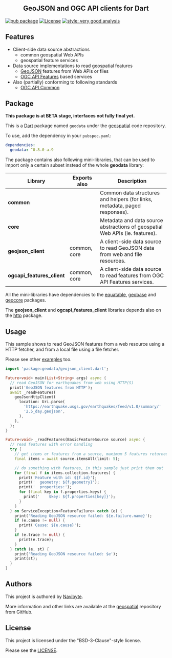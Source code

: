 <h2 align="center">GeoJSON and OGC API clients for Dart</h2>

[![pub package](https://img.shields.io/pub/v/geodata.svg)](https://pub.dev/packages/geodata) [![License](https://img.shields.io/badge/License-BSD%203--Clause-blue.svg)](https://opensource.org/licenses/BSD-3-Clause) [![style: very good analysis](https://img.shields.io/badge/style-very_good_analysis-B22C89.svg)](https://pub.dev/packages/very_good_analysis)

## Features

* Client-side data source abstractions
  * common geospatial Web APIs
  * geospatial feature services
* Data source implementations to read geospatial features
  * [GeoJSON](https://geojson.org/) features from Web APIs or files
  * [OGC API Features](https://ogcapi.ogc.org/features/) based services
* Also (partially) conforming to following standards
  * [OGC API Common](https://ogcapi.ogc.org/common/)

## Package

**This package is at BETA stage, interfaces not fully final yet.** 

This is a [Dart](https://dart.dev/) package named `geodata` under the 
[geospatial](https://github.com/navibyte/geospatial) code repository. 

To use, add the dependency in your `pubspec.yaml`:

```yaml
dependencies:
  geodata: ^0.8.0-a.9
```

The package contains also following mini-libraries, that can be used to import
only a certain subset instead of the whole **geodata** library:

Library            | Exports also | Description 
------------------ | ----------- | -----------------------------------------------
**common**         | | Common data structures and helpers (for links, metadata, paged responses).
**core**           | | Metadata and data source abstractions of geospatial Web APIs (ie. features).
**geojson_client** | common, core | A client-side data source to read GeoJSON data from web and file resources.
**ogcapi_features_client** |  common, core | A client-side data source to read features from OGC API Features services.

All the mini-libraries have dependencies to the
[equatable](https://pub.dev/packages/equatable), 
[geobase](https://pub.dev/packages/geobase) and
[geocore](https://pub.dev/packages/geocore) packages. 

The **geojson_client** and **ogcapi_features_client** libraries depends also on
the [http](https://pub.dev/packages/http) package.

## Usage

This sample shows to read GeoJSON features from a web resource using a HTTP 
fetcher, and from a local file using a file fetcher.

Please see other [examples](example/geodata_example.dart) too.

```dart
import 'package:geodata/geojson_client.dart';

Future<void> main(List<String> args) async {
  // read GeoJSON for earthquakes from web using HTTP(S)
  print('GeoJSON features from HTTP');
  await _readFeatures(
    geoJsonHttpClient(
      location: Uri.parse(
        'https://earthquake.usgs.gov/earthquakes/feed/v1.0/summary/'
        '2.5_day.geojson',
      ),
    ),
  );
}

Future<void> _readFeatures(BasicFeatureSource source) async {
  // read features with error handling
  try {
    // get items or features from a source, maximum 5 features returned
    final items = await source.itemsAll(limit: 5);

    // do something with features, in this sample just print them out
    for (final f in items.collection.features) {
      print('Feature with id: ${f.id}');
      print('  geometry: ${f.geometry}');
      print('  properties:');
      for (final key in f.properties.keys) {
        print('    $key: ${f.properties[key]}');
      }
    }
  } on ServiceException<FeatureFailure> catch (e) {
    print('Reading GeoJSON resource failed: ${e.failure.name}');
    if (e.cause != null) {
      print('Cause: ${e.cause}');
    }
    if (e.trace != null) {
      print(e.trace);
    }
  } catch (e, st) {
    print('Reading GeoJSON resource failed: $e');
    print(st);
  }
}
```

## Authors

This project is authored by [Navibyte](https://navibyte.com).

More information and other links are available at the
[geospatial](https://github.com/navibyte/geospatial) repository from GitHub. 

## License

This project is licensed under the "BSD-3-Clause"-style license.

Please see the 
[LICENSE](https://github.com/navibyte/geospatial/blob/main/LICENSE).
